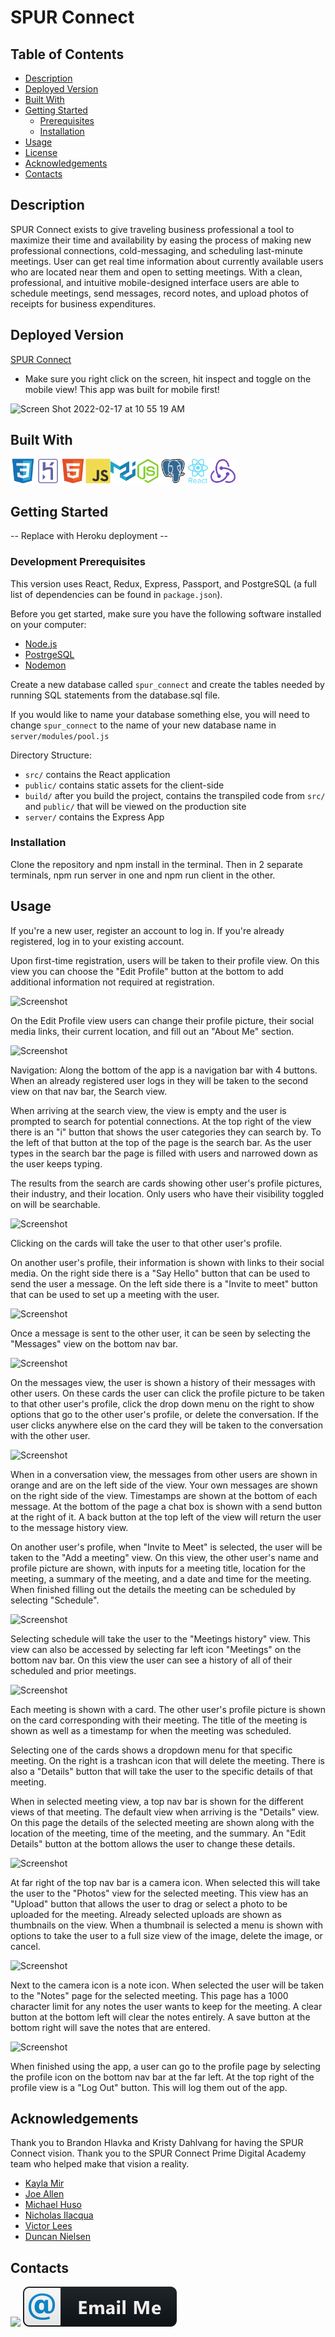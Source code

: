 # SPUR Connect

## Table of Contents

- [Description](#description)
- [Deployed Version](#deployed-version)
- [Built With](#built-with)
- [Getting Started](#getting-started)
  - [Prerequisites](#prerequisites)
  - [Installation](#installation)
- [Usage](#usage)
- [License](#license)
- [Acknowledgements](#acknowledgements)
- [Contacts](#contacts)

## Description

SPUR Connect exists to give traveling business professional a tool to maximize their time and availability by easing the process of making new professional connections, cold-messaging, and scheduling last-minute meetings. User can get real time information about currently available users who are located near them and open to setting meetings. With a clean, professional, and intuitive mobile-designed interface users are able to schedule meetings, send messages, record notes, and upload photos of receipts for business expenditures.

## Deployed Version

[SPUR Connect](https://spur-connect.herokuapp.com/)

- Make sure you right click on the screen, hit inspect and toggle on the mobile view! This app was built for mobile first!

![Screen Shot 2022-02-17 at 10 55 19 AM](https://user-images.githubusercontent.com/89035392/154532580-2c5680fc-5b10-47fb-be14-12454167e6c3.png)

## Built With

<a href="https://developer.mozilla.org/en-US/docs/Web/CSS"><img src="https://raw.githubusercontent.com/devicons/devicon/master/icons/css3/css3-original.svg" height="40px" width="40px" /></a><a href="https://www.heroku.com/"><img src="https://raw.githubusercontent.com/devicons/devicon/master/icons/heroku/heroku-original.svg" height="40px" width="40px" /></a><a href="https://developer.mozilla.org/en-US/docs/Web/HTML"><img src="https://raw.githubusercontent.com/devicons/devicon/master/icons/html5/html5-original.svg" height="40px" width="40px" /></a><a href="https://developer.mozilla.org/en-US/docs/Web/JavaScript"><img src="https://raw.githubusercontent.com/devicons/devicon/master/icons/javascript/javascript-original.svg" height="40px" width="40px" /></a><a href="https://material-ui.com/"><img src="https://raw.githubusercontent.com/devicons/devicon/master/icons/materialui/materialui-original.svg" height="40px" width="40px" /></a><a href="https://nodejs.org/en/"><img src="https://raw.githubusercontent.com/devicons/devicon/master/icons/nodejs/nodejs-original.svg" height="40px" width="40px" /></a><a href="https://www.postgresql.org/"><img src="https://raw.githubusercontent.com/devicons/devicon/master/icons/postgresql/postgresql-original.svg" height="40px" width="40px" /></a><a href="https://reactjs.org/"><img src="https://raw.githubusercontent.com/devicons/devicon/master/icons/react/react-original-wordmark.svg" height="40px" width="40px" /></a><a href="https://redux.js.org/"><img src="https://raw.githubusercontent.com/devicons/devicon/master/icons/redux/redux-original.svg" height="40px" width="40px" /></a>

## Getting Started

 -- Replace with Heroku deployment --


### Development Prerequisites

This version uses React, Redux, Express, Passport, and PostgreSQL (a full list of dependencies can be found in `package.json`).

Before you get started, make sure you have the following software installed on your computer:

- [Node.js](https://nodejs.org/en/)
- [PostrgeSQL](https://www.postgresql.org/)
- [Nodemon](https://nodemon.io/)

Create a new database called `spur_connect` and create the tables needed by running SQL statements from the database.sql file.

If you would like to name your database something else, you will need to change `spur_connect` to the name of your new database name in `server/modules/pool.js`

Directory Structure:

- `src/` contains the React application
- `public/` contains static assets for the client-side
- `build/` after you build the project, contains the transpiled code from `src/` and `public/` that will be viewed on the production site
- `server/` contains the Express App

### Installation

Clone the repository and npm install in the terminal.
Then in 2 separate terminals, npm run server in one and npm run client in the other.

## Usage

If you're a new user, register an account to log in. If you're already registered, log in to your existing account.

Upon first-time registration, users will be taken to their profile view. On this view you can choose the "Edit Profile" button at the bottom to add additional information not required at registration.

![Screenshot](./public/images/profile.png)

On the Edit Profile view users can change their profile picture, their social media links, their current location, and fill out an "About Me" section.

![Screenshot](./public/images/editProfile.png)

Navigation: Along the bottom of the app is a navigation bar with 4 buttons. When an already registered user logs in they will be taken to the second view on that nav bar, the Search view.

When arriving at the search view, the view is empty and the user is prompted to search for potential connections. At the top right of the view there is an "i" button that shows the user categories they can search by. To the left of that button at the top of the page is the search bar. As the user types in the search bar the page is filled with users and narrowed down as the user keeps typing.

The results from the search are cards showing other user's profile pictures, their industry, and their location. Only users who have their visibility toggled on will be searchable.

![Screenshot](./public/images/searchResults.png)

Clicking on the cards will take the user to that other user's profile. 

On another user's profile, their information is shown with links to their social media. On the right side there is a "Say Hello" button that can be used to send the user a message. On the left side there is a "Invite to meet" button that can be used to set up a meeting with the user.

![Screenshot](./public/images/profileDetails.png)

Once a message is sent to the other user, it can be seen by selecting the "Messages" view on the bottom nav bar.

![Screenshot](./public/images/messages.png)

On the messages view, the user is shown a history of their messages with other users. On these cards the user can click the profile picture to be taken to that other user's profile, click the drop down menu on the right to show options that go to the other user's profile, or delete the conversation. If the user clicks anywhere else on the card they will be taken to the conversation with the other user.

![Screenshot](./public/images/messageDetail.png)

When in a conversation view, the messages from other users are shown in orange and are on the left side of the view. Your own messages are shown on the right side of the view. Timestamps are shown at the bottom of each message. At the bottom of the page a chat box is shown with a send button at the right of it. A back button at the top left of the view will return the user to the message history view.

On another user's profile, when "Invite to Meet" is selected, the user will be taken to  the "Add a meeting" view. On this view, the other user's name and profile picture are shown, with inputs for a meeting title, location for the meeting, a summary of the meeting, and a date and time for the meeting. When finished filling out the details the meeting can be scheduled by selecting "Schedule".

![Screenshot](./public/images/addMeeting.png)

Selecting schedule will take the user to the "Meetings history" view. This view can also be accessed by selecting far left icon "Meetings" on the bottom nav bar. On this view the user can see a history of all of their scheduled and prior meetings.

![Screenshot](./public/images/meetingHistory.png)

Each meeting is shown with a card. The other user's profile picture is shown on the card corresponding with their meeting. The title of the meeting is shown as well as a timestamp for when the meeting was scheduled.

Selecting one of the cards shows a dropdown menu for that specific meeting. On the right is a trashcan icon that will delete the meeting. There is also a "Details" button that will take the user to the specific details of that meeting.

When in selected meeting view, a top nav bar is shown for the different views of that meeting. The default view when arriving is the "Details" view. On this page the details of the selected meeting are shown along with the location of the meeting, time of the meeting, and the summary. An "Edit Details" button at the bottom allows the user to change these details. 

![Screenshot](./public/images/meetingDetails.png)

At far right of the top nav bar is a camera icon. When selected this will take the user to the "Photos" view for the selected meeting. This view has an "Upload" button that allows the user to drag or select a photo to be uploaded for the meeting. Already selected uploads are shown as thumbnails on the view. When a thumbnail is selected a menu is shown with options to take the user to a full size view of the image, delete the image, or cancel.

![Screenshot](./public/images/meetingPhotos.png)

Next to the camera icon is a note icon. When selected the user will be taken to the "Notes" page for the selected meeting. This page has a 1000 character limit for any notes the user wants to keep for the meeting. A clear button at the bottom left will clear the notes entirely. A save button at the bottom right will save the notes that are entered.


![Screenshot](./public/images/meetingNotes.png)

When finished using the app, a user can go to the profile page by selecting the profile icon on the bottom nav bar at the far left. At the top right of the profile view is a "Log Out" button. This will log them out of the app.



## Acknowledgements

Thank you to Brandon Hlavka and Kristy Dahlvang for having the SPUR Connect vision. Thank you to the SPUR Connect Prime Digital Academy team who helped make that vision a reality.

- [Kayla Mir](https://github.com/Kayla-Mir)
- [Joe Allen](https://github.com/AllenJoeG)
- [Michael Huso](https://github.com/husomichael)
- [Nicholas Ilacqua](https://github.com/IlacquaNicholas)
- [Victor Lees](https://github.com/vlees46)
- [Duncan Nielsen](https://github.com/duncann008)

## Contacts

<a href="https://www.linkedin.com/in/"><img src="https://img.shields.io/badge/LinkedIn-0077B5?style=for-the-badge&logo=linkedin&logoColor=white" /></a>  <a href="mailto:Spurconnect.2022@gmail.com"><img src=https://raw.githubusercontent.com/johnturner4004/readme-generator/master/src/components/assets/images/email_me_button_icon_151852.svg /></a>
